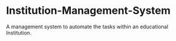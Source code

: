 # Institution-Management-System
A management system to automate the tasks within an educational Institution.
